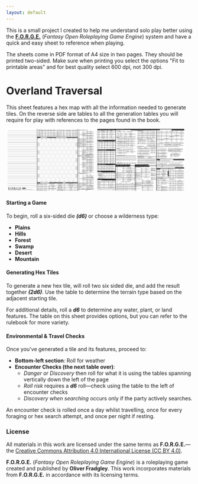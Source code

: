 ```yaml
---
layout: default
---
```


This is a small project I created to help me understand solo play better using the **[F.O.R.G.E.](https://zap-forge.itch.io/forge)** (*Fantasy Open Roleplaying Game Engine*) system and have a quick and easy sheet to reference when playing.

The sheets come in PDF format of A4 size in two pages. They should be printed two-sided. Make sure when printing you select the options "Fit to printable areas" and for best quality select 600 dpi, not 300 dpi.

# Overland Traversal

This sheet features a hex map with all the information needed to generate tiles. On the reverse side are tables to all the generation tables you will require for play with references to the pages found in the book.

[![Overland Preview Thumbnail](https://github.com/andrewfenn/forge-one-sheet-solo/blob/main/docs/overland-prev-1.png?raw=true)](https://raw.githubusercontent.com/andrewfenn/forge-one-sheet-solo/refs/heads/main/FORGE%20-%20Single%20Sheet%20Overland.pdf) [![Overland Preview Thumbnail](https://github.com/andrewfenn/forge-one-sheet-solo/blob/main/docs/overland-prev-2.png?raw=true)](https://raw.githubusercontent.com/andrewfenn/forge-one-sheet-solo/refs/heads/main/FORGE%20-%20Single%20Sheet%20Overland.pdf)

#### Starting a Game  
To begin, roll a six-sided die **_(d6)_** or choose a wilderness type:  
- **Plains**  
- **Hills**  
- **Forest**  
- **Swamp**  
- **Desert**  
- **Mountain**  

#### Generating Hex Tiles  
To generate a new hex tile, will roll two six sided die, and add the result together **_(2d6)_**. Use the table to determine the terrain type based on the adjacent starting tile.  

For additional details, roll a **_d6_** to determine any water, plant, or land features. The table on this sheet provides options, but you can refer to the rulebook for more variety.  

#### Environmental & Travel Checks  
Once you've generated a tile and its features, proceed to:
- **Bottom-left section**: Roll for weather
- **Encounter Checks (the next table over)**:
  - *Danger or Discovery* then roll for what it is using the tables spanning vertically down the left of the page
  - *Roll risk* requires a **_d6_** roll—check using the table to the left of encounter checks
  - *Discovery when searching* occurs only if the party actively searches.

An encounter check is rolled once a day whilst travelling, once for every foraging or hex search attempt, and once per night if resting.

### License

All materials in this work are licensed under the same terms as **F.O.R.G.E.**—the [Creative Commons Attribution 4.0 International License (CC BY 4.0)](https://creativecommons.org/licenses/by/4.0/).

**F.O.R.G.E.** (*Fantasy Open Roleplaying Game Engine*) is a roleplaying game created and published by **Oliver Fradgley**. This work incorporates materials from **F.O.R.G.E.** in accordance with its licensing terms.
